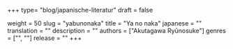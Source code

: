 +++
type= "blog/japanische-literatur"
draft = false

weight = 50
slug = "yabunonaka"
title = "Ya no naka"
japanese = ""
translation = ""
description = ""
authors = ["Akutagawa Ryūnosuke"]
genres = ["", ""]
release = ""
+++

